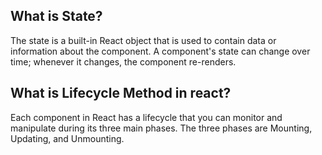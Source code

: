 ## What is State?
The state is a built-in React object that is used to contain data or information about the component. A component's state can change over time; whenever it changes, the component re-renders.

## What is Lifecycle Method in react?
Each component in React has a lifecycle that you can monitor and manipulate during its three main phases. The three phases are Mounting, Updating, and Unmounting.